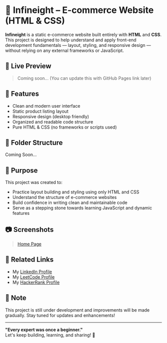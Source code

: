 # 🛒 Infineight – E-commerce Website (HTML & CSS)

**Infineight** is a static e-commerce website built entirely with **HTML** and **CSS**. This project is designed to help understand and apply front-end development fundamentals — layout, styling, and responsive design — without relying on any external frameworks or JavaScript.

## 🚀 Live Preview

> Coming soon... (You can update this with GitHub Pages link later)

## 📌 Features

- Clean and modern user interface
- Static product listing layout
- Responsive design (desktop friendly)
- Organized and readable code structure
- Pure HTML & CSS (no frameworks or scripts used)

## 📁 Folder Structure

Coming Soon...


## 🎯 Purpose

This project was created to:

- Practice layout building and styling using only HTML and CSS
- Understand the structure of e-commerce websites
- Build confidence in writing clean and maintainable code
- Serve as a stepping stone towards learning JavaScript and dynamic features

## 📷 Screenshots

> [Home Page]([image_path](https://imagekit.io/public/share/kcg4ug3aj/ce1d42d668cd1e8e89140937f2012816684e128d048c4705a22c7af7116148b86bf8e53dc8fce086a826315b49d36800d7046f5056ab93dad50b24a6eba319f4a98ae46fcd2a7493454ec37210616ca9))

## 🔗 Related Links

- My [LinkedIn Profile](https://www.linkedin.com/in/aakashraj7/)
- My [LeetCode Profile](https://leetcode.com/u/aakashraj7/)
- My [HackerRank Profile](https://www.hackerrank.com/profile/aakashrajs1206)

## 📌 Note

This project is still under development and improvements will be made gradually. Stay tuned for updates and enhancements!

---

**"Every expert was once a beginner."**  
Let's keep building, learning, and sharing! 🌱



